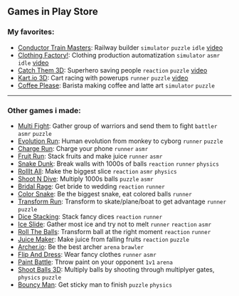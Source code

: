 ## Games in Play Store

### My favorites:
- [Conductor Train Masters](https://play.google.com/store/apps/details?id=com.MossaGames.TrainMasters): Railway builder `simulator` `puzzle` `idle` [video](https://www.youtube.com/watch?v=j0lfDrP7VyA)
- [Clothing Factory!](https://apps.apple.com/us/app/clothing-factory/id1610340535): Clothing production automatization `simulator` `asmr` `idle` [video](https://www.youtube.com/watch?v=oyLe4xURMJ4)
- [Catch Them 3D](https://apps.apple.com/US/app/id1536928788?l=en): Superhero saving people `reaction` `puzzle` [video](https://www.youtube.com/watch?v=_tJToGzlMjs)
- [Kart.io 3D](https://apps.apple.com/US/app/id1478779299?l=en): Cart racing with powerups `runner` `puzzle` [video](https://www.youtube.com/shorts/407AHbsuZ_Y)
- [Coffee Please](https://app.sensortower.com/ios/US/gongulus/app/coffee-please/1500258259/overview): Barista making coffee and latte art `simulator` `puzzle` 
--- 
### Other games i made:
- [Multi Fight](https://play.google.com/store/apps/details?id=com.Gongulus.MultiFight): Gather group of warriors and send them to fight `battler` `asmr` `puzzle`
- [Evolution Run](https://play.google.com/store/apps/details?id=com.Gongulus.EvolutionRun): Human evolution from monkey to cyborg `runner` `puzzle`
- [Charge Run](https://play.google.com/store/apps/details?id=com.Gongulus.ChargeRun): Charge your phone `runner` `asmr`
- [Fruit Run](https://play.google.com/store/apps/details?id=com.MossaGames.FruitRun): Stack fruits and make juice `runner` `asmr`
- [Snake Dunk](https://play.google.com/store/apps/details?id=com.Gongulus.SnakeDunk): Break walls with 1000s of balls `reaction` `runner` `physics`
- [RollIt All](https://play.google.com/store/apps/details?id=com.Gongulus.RollItAll): Make the biggest slice `reaction` `asmr` `physics`
- [Shoot N Dive](https://play.google.com/store/apps/details?id=com.Gongulus.ShootNDive): Multiply 1000s balls `puzzle` `asmr`
- [Bridal Rage](https://play.google.com/store/apps/details?id=com.Gongulus.BridalRage): Get bride to wedding `reaction` `runner`
- [Color Snake](https://play.google.com/store/apps/details?id=com.Gongulus.ColorSnake): Be the biggest snake, eat colored balls `runner`
- [Transform Run](https://apps.apple.com/US/app/id1535031675?l=en): Transform to skate/plane/boat to get advantage `runner` `puzzle`
- [Dice Stacking](https://apps.apple.com/US/app/id1531195306?l=en): Stack fancy dices `reaction` `runner`
- [Ice Slide](https://apps.apple.com/US/app/id1525699033?l=en): Gather most ice and try not to melt `runner` `reaction` `asmr`
- [Roll The Balls](https://apps.apple.com/US/app/id1515832633?l=en): Transform ball at the right moment `reaction` `runner`
- [Juice Maker](https://apps.apple.com/US/app/id1483005505?l=en): Make juice from falling fruits `reaction` `puzzle`
- [Archer.io](https://apps.apple.com/HK/app/id1469237256?l=zh_tw): Be the best archer `arena` `brawler`
- [Flip And Dress](https://apps.apple.com/US/app/id1554651196?l=en): Wear fancy clothes `runner` `asmr`
- [Paint Battle](https://apps.apple.com/US/app/id1552556287?l=en): Throw paint on your opponent `1v1` `arena`
- [Shoot Balls 3D](https://apps.apple.com/US/app/id1602387268?l=en): Multiply balls by shooting through multiplyer gates, `physics` `puzzle`
- [Bouncy Man](https://apps.apple.com/US/app/id1546726300?l=en): Get sticky man to finish `puzzle` `physics`
